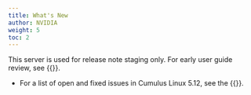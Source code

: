 ```yaml
---
title: What's New
author: NVIDIA
weight: 5
toc: 2
---
```


This server is used for release note staging only. For early user guide review, see {{<exlink url="https://ania-stage.dao6mistqkn0c.amplifyapp.com/networking-ethernet-software/cumulus-linux-513/Whats-New/" text="ania-stage">}}.

- For a list of open and fixed issues in Cumulus Linux 5.12, see the {{<link title="Cumulus Linux 5.13 Release Notes" text="Cumulus Linux 5.13 Release Notes">}}.
